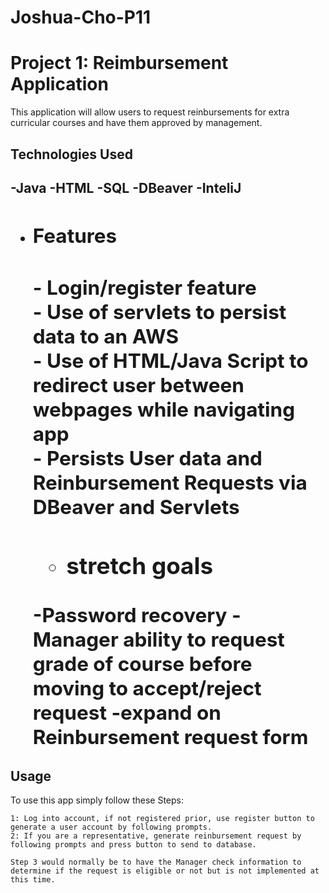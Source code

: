 # Joshua-Cho-P11
<h1>Project 1: Reimbursement Application </h1>
This application will allow users to request reinbursements for extra curricular courses and have them approved by management.

<h2> Technologies Used <h2>
  -Java
  -HTML
  -SQL
  -DBeaver
  -InteliJ
  
  * <h2> Features <h2>
    - Login/register feature <br/>
    - Use of servlets to persist data to an AWS<br/>
    - Use of HTML/Java Script to redirect user between webpages while navigating app<br/>
    - Persists User data and Reinbursement Requests via DBeaver and Servlets
    
    * <h3> stretch goals </h3>
    -Password recovery
    -Manager ability to request grade of course before moving to accept/reject request
    -expand on Reinbursement request form
    
   <h2> Usage </h2>
    To use this app simply follow these Steps:
    
    1: Log into account, if not registered prior, use register button to generate a user account by following prompts.
    2: If you are a representative, generate reinbursement request by following prompts and press button to send to database.
    
    Step 3 would normally be to have the Manager check information to determine if the request is eligible or not but is not implemented at this time.
